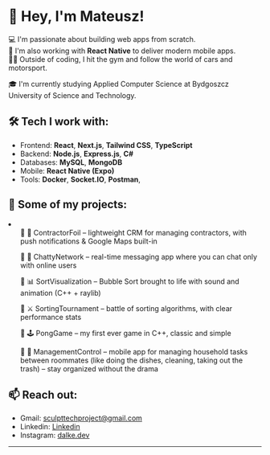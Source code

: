 # 👋 Hey, I'm Mateusz!

💻 I'm passionate about building web apps from scratch.  
📱 I'm also working with **React Native** to deliver modern mobile apps.  
🏋️‍♂️ Outside of coding, I hit the gym and follow the world of cars and motorsport.

🎓 I'm currently studying Applied Computer Science at Bydgoszcz University of Science and Technology.

## 🛠️ Tech I work with:
- Frontend: **React**, **Next.js**, **Tailwind CSS**, **TypeScript**
- Backend: **Node.js**, **Express.js**, **C#**
- Databases: **MySQL**, **MongoDB**
- Mobile: **React Native (Expo)**
- Tools: **Docker**, **Socket.IO**, **Postman**, 

## 📂 Some of my projects:
<li>
<ul>🔹 🧾 ContractorFoil – lightweight CRM for managing contractors, with push notifications & Google Maps built-in</ul>
<ul>🔹 💬 ChattyNetwork – real-time messaging app where you can chat only with online users</ul>
<ul>🔹 📊 SortVisualization – Bubble Sort brought to life with sound and animation (C++ + raylib)</ul>
<ul>🔹 ⚔️ SortingTournament – battle of sorting algorithms, with clear performance stats</ul>
<ul>🔹 🕹️ PongGame – my first ever game in C++, classic and simple </ul>
<ul>🔹 🧼 ManagementControl – mobile app for managing household tasks between roommates (like doing the dishes, cleaning, taking out the trash) – stay organized without the drama</ul>
</li>

## 📫 Reach out:
- Gmail: sculpttechproject@gmail.com
- Linkedin: [Linkedin](https://www.linkedin.com/in/mateusz-dalke-12b56a2a8/)
- Instagram: [dalke.dev](https://www.instagram.com/dalke.dev/)

---
